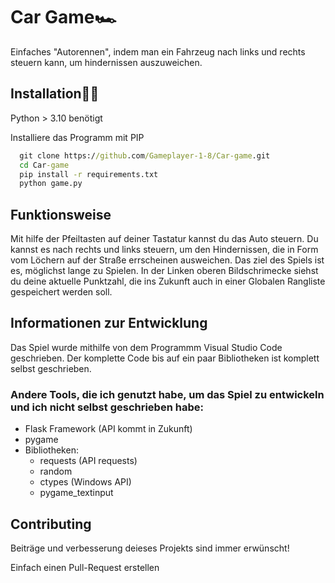 
# Car Game🏎️

Einfaches "Autorennen", indem man ein Fahrzeug nach links und rechts steuern kann, um hindernissen auszuweichen.




## Installation🧑‍💻
Python > 3.10 benötigt

Installiere das Programm mit PIP
```cmd
  git clone https://github.com/Gameplayer-1-8/Car-game.git
  cd Car-game
  pip install -r requirements.txt
  python game.py
```



## Funktionsweise
Mit hilfe der Pfeiltasten auf deiner Tastatur kannst du das Auto steuern. Du kannst es nach rechts und links steuern, um den Hindernissen, die in Form vom Löchern auf der Straße errscheinen ausweichen. Das ziel des Spiels ist es, möglichst lange zu Spielen. In der Linken oberen Bildschrimecke siehst du deine aktuelle Punktzahl, die ins Zukunft auch in einer Globalen Rangliste gespeichert werden soll.
## Informationen zur Entwicklung
Das Spiel wurde mithilfe von dem Programmm Visual Studio Code geschrieben. 
Der komplette Code bis auf ein paar Bibliotheken ist komplett selbst geschrieben.

### Andere Tools, die ich genutzt habe, um das Spiel zu entwickeln und ich nicht selbst geschrieben habe:
- Flask Framework (API kommt in Zukunft)
- pygame
- Bibliotheken:
    * requests (API requests)
    * random
    * ctypes (Windows API)
    * pygame_textinput




## Contributing

Beiträge und verbesserung deieses Projekts sind immer erwünscht!

Einfach einen Pull-Request erstellen


